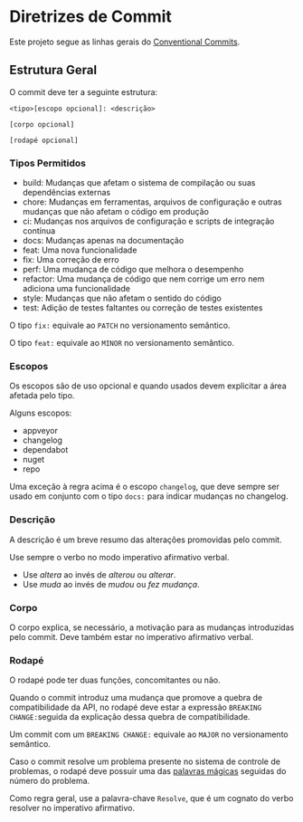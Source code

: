 # Diretrizes de Commit

Este projeto segue as linhas gerais do [Conventional Commits](https://www.conventionalcommits.org/pt-br/v1.0.0-beta.4/).

## Estrutura Geral

O commit deve ter a seguinte estrutura:

```
<tipo>[escopo opcional]: <descrição>

[corpo opcional]

[rodapé opcional]
```

### Tipos Permitidos

-   build: Mudanças que afetam o sistema de compilação ou suas dependências externas
-   chore: Mudanças em ferramentas, arquivos de configuração e outras mudanças que não afetam o código em produção
-   ci: Mudanças nos arquivos de configuração e scripts de integração contínua
-   docs: Mudanças apenas na documentação
-   feat: Uma nova funcionalidade
-   fix: Uma correção de erro
-   perf: Uma mudança de código que melhora o desempenho
-   refactor: Uma mudança de código que nem corrige um erro nem adiciona uma funcionalidade
-   style: Mudanças que não afetam o sentido do código
-   test: Adição de testes faltantes ou correção de testes existentes

O tipo `fix:` equivale ao `PATCH` no versionamento semântico.

O tipo `feat:` equivale ao `MINOR` no versionamento semântico.


### Escopos

Os escopos são de uso opcional e quando usados devem explicitar a área afetada pelo tipo.

Alguns escopos:

-   appveyor
-   changelog
-   dependabot
-   nuget
-   repo

Uma exceção à regra acima é o escopo `changelog`, que deve sempre ser usado em conjunto com o tipo `docs:` para indicar mudanças no changelog.

### Descrição

A descrição é um breve resumo das alterações promovidas pelo commit.

Use sempre o verbo no modo imperativo afirmativo verbal.

-   Use _altera_ ao invés de _alterou_ ou _alterar_.
-   Use _muda_ ao invés de _mudou_ ou _fez mudança_.

### Corpo

O corpo explica, se necessário, a motivação para as mudanças introduzidas pelo commit. Deve também estar no imperativo afirmativo verbal.

### Rodapé

O rodapé pode ter duas funções, concomitantes ou não.

Quando o commit introduz uma mudança que promove a quebra de compatibilidade da API, no rodapé deve estar a expressão `BREAKING CHANGE:`seguida da explicação dessa quebra de compatibilidade.

Um commit com um `BREAKING CHANGE:` equivale ao `MAJOR` no versionamento semântico.

Caso o commit resolve um problema presente no sistema de controle de problemas, o rodapé deve possuir uma das [palavras mágicas](https://docs.github.com/pt/github/managing-your-work-on-github/linking-a-pull-request-to-an-issue#linking-a-pull-request-to-an-issue-using-a-keyword) seguidas do número do problema.

Como regra geral, use a palavra-chave `Resolve`, que é um cognato do verbo resolver no imperativo afirmativo.
